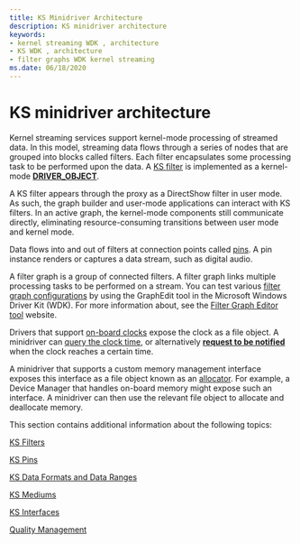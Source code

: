 ```yaml
---
title: KS Minidriver Architecture
description: KS minidriver architecture
keywords:
- kernel streaming WDK , architecture
- KS WDK , architecture
- filter graphs WDK kernel streaming
ms.date: 06/18/2020
---
```


# KS minidriver architecture

Kernel streaming services support kernel-mode processing of streamed data. In this model, streaming data flows through a series of nodes that are grouped into blocks called filters. Each filter encapsulates some processing task to be performed upon the data. A [KS filter](ks-filters.md) is implemented as a kernel-mode [**DRIVER\_OBJECT**](/windows-hardware/drivers/ddi/wdm/ns-wdm-_driver_object).

A KS filter appears through the proxy as a DirectShow filter in user mode. As such, the graph builder and user-mode applications can interact with KS filters. In an active graph, the kernel-mode components still communicate directly, eliminating resource-consuming transitions between user mode and kernel mode.

Data flows into and out of filters at connection points called [pins](ks-pins.md). A pin instance renders or captures a data stream, such as digital audio.

A filter graph is a group of connected filters. A filter graph links multiple processing tasks to be performed on a stream. You can test various [filter graph configurations](filter-graph-examples.md) by using the GraphEdit tool in the Microsoft Windows Driver Kit (WDK). For more information about, see the [Filter Graph Editor tool](/windows/win32/directshow/simulating-graph-building-with-graphedit) website.

Drivers that support [on-board clocks](ks-clocks.md) expose the clock as a file object. A minidriver can [query the clock time](./kspropsetid-clock.md), or alternatively [**request to be notified**](./kseventsetid-clock.md) when the clock reaches a certain time.

A minidriver that supports a custom memory management interface exposes this interface as a file object known as an [allocator](ks-allocators.md). For example, a Device Manager that handles on-board memory might expose such an interface. A minidriver can then use the relevant file object to allocate and deallocate memory.

This section contains additional information about the following topics:

[KS Filters](ks-filters.md)

[KS Pins](ks-pins.md)

[KS Data Formats and Data Ranges](ks-data-formats-and-data-ranges.md)

[KS Mediums](ks-mediums.md)

[KS Interfaces](ks-interfaces.md)

[Quality Management](quality-management.md)
